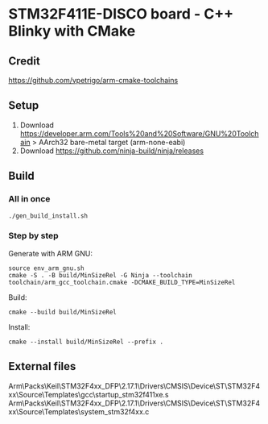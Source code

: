 # STM32F411E-DISCO board - C++ Blinky with CMake

## Credit

https://github.com/vpetrigo/arm-cmake-toolchains

## Setup

1. Download https://developer.arm.com/Tools%20and%20Software/GNU%20Toolchain > AArch32 bare-metal target (arm-none-eabi)
2. Download https://github.com/ninja-build/ninja/releases

## Build

### All in once

    ./gen_build_install.sh

### Step by step

Generate with ARM GNU:

    source env_arm_gnu.sh
    cmake -S . -B build/MinSizeRel -G Ninja --toolchain toolchain/arm_gcc_toolchain.cmake -DCMAKE_BUILD_TYPE=MinSizeRel

Build:

    cmake --build build/MinSizeRel

Install:

    cmake --install build/MinSizeRel --prefix .

## External files

Arm\Packs\Keil\STM32F4xx_DFP\2.17.1\Drivers\CMSIS\Device\ST\STM32F4xx\Source\Templates\gcc\startup_stm32f411xe.s
Arm\Packs\Keil\STM32F4xx_DFP\2.17.1\Drivers\CMSIS\Device\ST\STM32F4xx\Source\Templates\system_stm32f4xx.c
